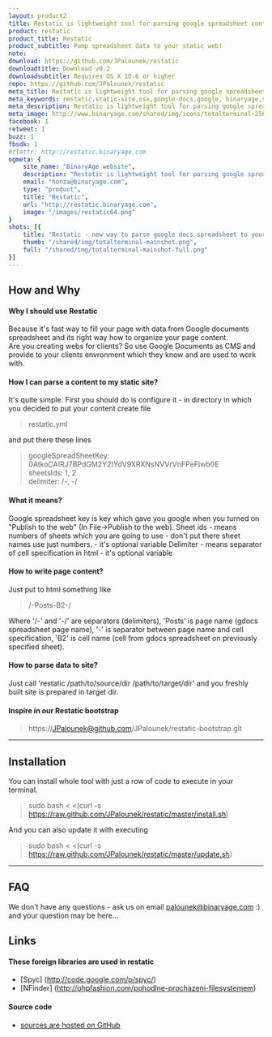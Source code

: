 ```yaml
---
layout: product2
title: Restatic is lightweight tool for parsing google spreadsheet content to static sites
product: restatic
product_title: Restatic
product_subtitle: Pump spreadsheet data to your static web!
note: 
download: https://github.com/JPalounek/restatic
downloadtitle: Download v0.2
downloadsubtitle: Requires OS X 10.6 or higher
repo: https://github.com/JPalounek/restatic
meta_title: Restatic is lightweight tool for parsing google spreadsheet content to static sites
meta_keywords: restatic,static-site,osx,google-docs,google, binaryage,software,tool
meta_description: Restatic is lightweight tool for parsing google spreadsheet content to static siteskeyboard shortcut
meta_image: http://www.binaryage.com/shared/img/icons/totalterminal-256.png
facebook: 1
retweet: 1
buzz: 1
fbsdk: 1
#flattr: http://restatic.binaryage.com
ogmeta: {
    site_name: "BinaryAge website",
    description: "Restatic is lightweight tool for parsing google spreadsheet content to static sites",
    email: "honza@binaryage.com",
    type: "product",
    title: "Restatic",
    url: "http://restatic.binaryage.com",
    image: "/images/restatic64.png"
}
shots: [{
    title: "Restatic - new way to parse google docs spreadsheet to your static site.",
    thumb: "/shared/img/totalterminal-mainshot.png",
    full: "/shared/img/totalterminal-mainshot-full.png"
}]
---
```

  
## How and Why

#### Why I should use Restatic
Because it's fast way to fill your page with data from Google documents spreadsheet and its right way how to organize your page content. <br>
Are you creating webs for clients? So use Google Documents as CMS and provide to your clients envronment which they know and are used to work with.

#### How I can parse a content to my static site?

It's quite simple. First you should do is configure it - in directory in which you decided to put your content create file 

> restatic.yml

and put there these lines

> googleSpreadSheetKey: 0AtkoCAIRJ7BPdGM2Y2tYdV9XRXNsNVVrVnFPeFIwb0E <br>
> sheetsIds: 1, 2 <br>
> delimiter: /-, -/ <br>

#### What it means? 
Google spreadsheet key is key which gave you google when you turned on "Publish to the web" (In File->Publish to the web).
Sheet ids - means numbers of sheets which you are going to use - don't put there sheet names use just numbers. - it's optional variable
Delimiter - means separator of cell specification in html - it's optional variable

#### How to write page content?
Just put to html something like

> /-Posts-B2-/

Where '/-' and '-/' are separators (delimiters), 'Posts' is page name (gdocs spreadsheet page name), '-' is separator between page name and cell specification, 'B2' is cell name (cell from gdocs spreadsheet on previously specified sheet).

#### How to parse data to site?
Just call 'restatic /path/to/source/dir /path/to/target/dir' and you freshly built site is prepared in target dir.

#### Inspire in our Restatic bootstrap
> https://JPalounek@github.com/JPalounek/restatic-bootstrap.git

---

## Installation

You can install whole tool with just a row of code to execute in your terminal.
> sudo bash < <(curl -s https://raw.github.com/JPalounek/restatic/master/install.sh)

And you can also update it with executing
> sudo bash < <(curl -s https://raw.github.com/JPalounek/restatic/master/update.sh)
  
---

## FAQ

We don't have any questions - ask us on email palounek@binaryage.com :) and your question may be here...

<!--
<div class="changelogx"></div>

<script type="text/javascript" charset="utf-8">
    $(function() {
        $('.changelogx').load('changelog-beta.html?x='+((Math.random()+"").substring(2))+' #page');
    });
    
    function showBetaHint() {
        $('.betahint').toggle();
    }
</script>
-->

## Links

#### These foreign libraries are used in restatic
  * [Spyc] (http://code.google.com/p/spyc/)
  * [NFinder] (http://phpfashion.com/pohodlne-prochazeni-filesystemem)

#### Source code
  * [sources are hosted on GitHub](https://github.com/JPalounek/restatic)